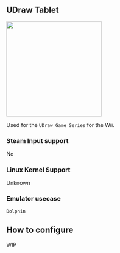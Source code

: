 ## UDraw Tablet

<img src="../../../wiki_images/controllers/udraw-tablet.png" width="250">

Used for the `UDraw Game Series` for the Wii.

### Steam Input support
No

### Linux Kernel Support
Unknown

### Emulator usecase
`Dolphin`

## How to configure

WIP

